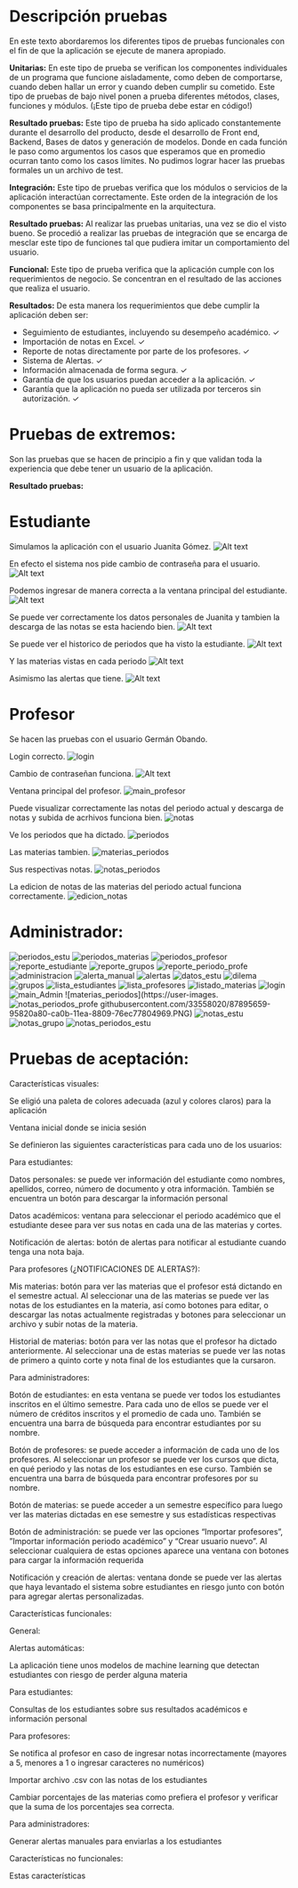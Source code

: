 # Descripción pruebas


En este texto abordaremos los diferentes tipos de pruebas funcionales con el fin de que la aplicación se ejecute de manera apropiado. 

 

**Unitarias:**  En este tipo de prueba se verifican los componentes individuales de un programa que funcione aisladamente, como deben de comportarse, cuando deben hallar un error y cuando deben cumplir su cometido. Este tipo de pruebas de bajo nivel ponen a prueba diferentes métodos, clases, funciones y módulos. (¡Este tipo de prueba debe estar en código!) 

**Resultado pruebas:** Este tipo de prueba ha sido aplicado constantemente durante el desarrollo del producto, desde el desarrollo de Front end, Backend, Bases de datos y generación de modelos. Donde en cada función le paso como argumentos los casos que esperamos que en promedio ocurran tanto como los casos límites.  No pudimos lograr hacer las pruebas formales un un archivo de test. 

**Integración:** Este tipo de pruebas verifica que los módulos o servicios de la aplicación interactúan correctamente. Este orden de la integración de los componentes se basa principalmente en la arquitectura. 

**Resultado pruebas:** Al realizar las pruebas unitarias, una vez se dio el visto bueno. Se procedió a realizar las pruebas de integración que se encarga de mesclar este tipo de funciones tal que pudiera imitar un comportamiento del usuario. 

**Funcional:** Este tipo de prueba verifica que la aplicación cumple con los requerimientos de negocio. Se concentran en el resultado de las acciones que realiza el usuario. 

**Resultados:** De esta manera los requerimientos que debe cumplir la aplicación deben ser: 
- Seguimiento de estudiantes, incluyendo su desempeño académico. ✓ 
- Importación de notas en Excel.  ✓ 
- Reporte de notas directamente por parte de los profesores. ✓ 
- Sistema de Alertas. ✓ 
- Información almacenada de forma segura. ✓ 
- Garantía de que los usuarios puedan acceder a la aplicación. ✓ 
- Garantía que la aplicación no pueda ser utilizada por terceros sin autorización. ✓ 

# Pruebas de extremos: 
Son las pruebas que se hacen de principio a fin y que validan toda la experiencia que debe tener un usuario de la aplicación. 

**Resultado pruebas:**
# Estudiante

Simulamos la aplicación con el usuario Juanita Gómez.
![Alt text](https://user-images.githubusercontent.com/33558020/87893607-01fa0b00-ca06-11ea-9d92-02daad1e30cc.PNG)

En efecto el sistema nos pide cambio de contraseña para el usuario.
![Alt text](https://user-images.githubusercontent.com/33558020/87893895-d3306480-ca06-11ea-8ba8-ddc138be3fbc.PNG)

Podemos ingresar de manera correcta a la ventana principal del estudiante.
![Alt text](https://user-images.githubusercontent.com/33558020/87893900-d592be80-ca06-11ea-83b2-278dce0e311a.PNG)

Se puede ver correctamente los datos personales de Juanita y tambien la descarga de las notas se esta haciendo bien.
![Alt text](https://user-images.githubusercontent.com/33558020/87893896-d3c8fb00-ca06-11ea-8cde-54677e3e0c83.PNG)

Se puede ver el historico de periodos que ha visto la estudiante.
![Alt text](https://user-images.githubusercontent.com/33558020/87893898-d4fa2800-ca06-11ea-8b4a-33abf65b4732.PNG)

Y las materias vistas en cada periodo
![Alt text](https://user-images.githubusercontent.com/33558020/87893902-d592be80-ca06-11ea-9be3-8789c4e5c884.PNG)

Asimismo las alertas que tiene.
![Alt text](https://user-images.githubusercontent.com/33558020/87894106-6ff30200-ca07-11ea-811d-3c363f97c868.PNG)


# Profesor

Se hacen las pruebas con el usuario Germán Obando.

Login correcto.
![login](https://user-images.githubusercontent.com/33558020/87894549-a7ae7980-ca08-11ea-95d5-a169bca15892.PNG)

Cambio de contraseñan funciona.
![Alt text](https://user-images.githubusercontent.com/33558020/87893895-d3306480-ca06-11ea-8ba8-ddc138be3fbc.PNG)

Ventana principal del profesor.
![main_profesor](https://user-images.githubusercontent.com/33558020/87894540-a54c1f80-ca08-11ea-950a-6f81788a9117.PNG)

Puede visualizar correctamente las notas del periodo actual y descarga de notas y subida de acrhivos funciona bien.
![notas](https://user-images.githubusercontent.com/33558020/87894543-a5e4b600-ca08-11ea-995a-61cf5723409a.PNG)

Ve los periodos que ha dictado.
![periodos](https://user-images.githubusercontent.com/33558020/87894546-a715e300-ca08-11ea-80aa-c830d01b63b8.PNG)

Las materias tambien.
![materias_periodos](https://user-images.githubusercontent.com/33558020/87894541-a5e4b600-ca08-11ea-9d8a-5f17caaef8c4.PNG)

Sus respectivas notas.
![notas_periodos](https://user-images.githubusercontent.com/33558020/87894545-a67d4c80-ca08-11ea-9e84-9597fec1f518.PNG)

La edicion de notas de las materias del periodo actual funciona correctamente.
![edicion_notas](https://user-images.githubusercontent.com/33558020/87894547-a715e300-ca08-11ea-8baf-c8fda2e88c45.PNG)


# Administrador:


![periodos_estu](https://user-images.githubusercontent.com/33558020/87895625-8dc26600-ca0b-11ea-8a1a-533e0c19efbb.PNG)
![periodos_materias](https://user-images.githubusercontent.com/33558020/87895627-8e5afc80-ca0b-11ea-859f-67b2513e2d5d.PNG)
![periodos_profesor](https://user-images.githubusercontent.com/33558020/87895631-8ef39300-ca0b-11ea-85d9-e4748b6f1815.PNG)
![reporte_estudiante](https://user-images.githubusercontent.com/33558020/87895633-8f8c2980-ca0b-11ea-9630-9c3234fdf4b8.PNG)
![reporte_grupos](https://user-images.githubusercontent.com/33558020/87895636-9024c000-ca0b-11ea-89a3-7f91158c1f1d.PNG)
![reporte_periodo_profe](https://user-images.githubusercontent.com/33558020/87895637-9024c000-ca0b-11ea-84e1-093305fc7521.PNG)
![administracion](https://user-images.githubusercontent.com/33558020/87895639-90bd5680-ca0b-11ea-83a0-3939637626b1.PNG)
![alerta_manual](https://user-images.githubusercontent.com/33558020/87895640-9155ed00-ca0b-11ea-97e9-7271361d766d.PNG)
![alertas](https://user-images.githubusercontent.com/33558020/87895642-91ee8380-ca0b-11ea-9ec5-ba03a2cb9508.PNG)
![datos_estu](https://user-images.githubusercontent.com/33558020/87895644-92871a00-ca0b-11ea-898d-6387b5f919ec.PNG)
![dilema](https://user-images.githubusercontent.com/33558020/87895647-931fb080-ca0b-11ea-92fe-d38e05657f6b.PNG)
![grupos](https://user-images.githubusercontent.com/33558020/87895649-931fb080-ca0b-11ea-9e7f-0c1703a43902.PNG)
![lista_estudiantes](https://user-images.githubusercontent.com/33558020/87895651-93b84700-ca0b-11ea-81df-2cbc3aa63a6a.PNG)
![lista_profesores](https://user-images.githubusercontent.com/33558020/87895652-9450dd80-ca0b-11ea-8cc2-3c3fab9d373c.PNG)
![listado_materias](https://user-images.githubusercontent.com/33558020/87895655-9450dd80-ca0b-11ea-9194-d5af2186a7b9.PNG)
![login](https://user-images.githubusercontent.com/33558020/87895657-94e97400-ca0b-11ea-82fd-3b36e025d5e8.PNG)
![main_Admin](https://user-images.githubusercontent.com/33558020/87895658-95820a80-ca0b-11ea-8b0d-49da3654b811.PNG)
![materias_periodos](https://user-images.
![notas_periodos_profe](https://user-images.githubusercontent.com/33558020/87895666-97e46480-ca0b-11ea-9bb1-fe5d4a25d30c.PNG)
githubusercontent.com/33558020/87895659-95820a80-ca0b-11ea-8809-76ec77804969.PNG)
![notas_estu](https://user-images.githubusercontent.com/33558020/87895661-961aa100-ca0b-11ea-9caf-660d2824cb66.PNG)
![notas_grupo](https://user-images.githubusercontent.com/33558020/87895662-96b33780-ca0b-11ea-8618-a0a6a2938a2a.PNG)
![notas_periodos_estu](https://user-images.githubusercontent.com/33558020/87895665-974bce00-ca0b-11ea-93d3-797440673253.PNG)



# Pruebas de aceptación: 

Características visuales: 

Se eligió una paleta de colores adecuada (azul y colores claros) para la aplicación 

Ventana inicial donde se inicia sesión 

Se definieron las siguientes características para cada uno de los usuarios: 

Para estudiantes: 

Datos personales: se puede ver información del estudiante como nombres, apellidos, correo, número de documento y otra información. También se encuentra un botón para descargar la información personal 

Datos académicos: ventana para seleccionar el periodo académico que el estudiante desee para ver sus notas en cada una de las materias y cortes. 

Notificación de alertas: botón de alertas para notificar al estudiante cuando tenga una nota baja. 

Para profesores (¿NOTIFICACIONES DE ALERTAS?): 

Mis materias: botón para ver las materias que el profesor está dictando en el semestre actual. Al seleccionar una de las materias se puede ver las notas de los estudiantes en la materia, así como botones para editar, o descargar las notas actualmente registradas y botones para seleccionar un archivo y subir notas de la materia. 

Historial de materias: botón para ver las notas que el profesor ha dictado anteriormente. Al seleccionar una de estas materias se puede ver las notas de primero a quinto corte y nota final de los estudiantes que la cursaron.  

Para administradores: 

Botón de estudiantes: en esta ventana se puede ver todos los estudiantes inscritos en el último semestre. Para cada uno de ellos se puede ver el número de créditos inscritos y el promedio de cada uno. También se encuentra una barra de búsqueda para encontrar estudiantes por su nombre. 

Botón de profesores: se puede acceder a información de cada uno de los profesores. Al seleccionar un profesor se puede ver los cursos que dicta, en qué periodo y las notas de los estudiantes en ese curso. También se encuentra una barra de búsqueda para encontrar profesores por su nombre. 

Botón de materias: se puede acceder a un semestre específico para luego ver las materias dictadas en ese semestre y sus estadísticas respectivas 

Botón de administración: se puede ver las opciones “Importar profesores”,  ”Importar información periodo académico” y “Crear usuario nuevo”. Al seleccionar cualquiera de estas opciones aparece una ventana con botones para cargar la información requerida 

Notificación y creación de alertas: ventana donde se puede ver las alertas que haya levantado el sistema sobre estudiantes en riesgo junto con botón para agregar alertas personalizadas.  

 

 

Características funcionales: 

General: 

Alertas automáticas: 

La aplicación tiene unos modelos de machine learning que detectan estudiantes con riesgo de perder alguna materia 

Para estudiantes: 

Consultas de los estudiantes sobre sus resultados académicos e información personal 

Para profesores: 

Se notifica al profesor en caso de ingresar notas incorrectamente (mayores a 5, menores a 1 o ingresar caracteres no numéricos) 

Importar archivo .csv con las notas de los estudiantes 

Cambiar porcentajes de las materias como prefiera el profesor y verificar que la suma de los porcentajes sea correcta. 

Para administradores: 

Generar alertas manuales para enviarlas a los estudiantes 

Características no funcionales:  

Estas características  




